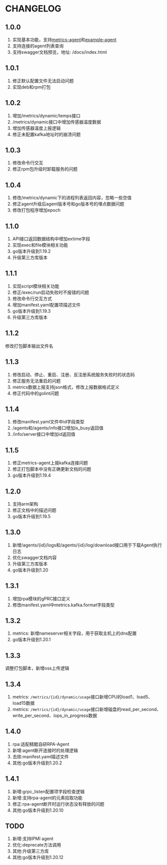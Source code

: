 # CHANGELOG

## 1.0.0

1. 实现基本功能，支持[metrics-agent](https://github.com/jkstack/metrics-agent)和[example-agent](https://github.com/jkstack/example-agent)
2. 支持连接的agent列表查询
3. 支持swagger文档预览，地址: /docs/index.html

## 1.0.1

1. 修正默认配置文件无法启动问题
2. 实现deb和rpm打包

## 1.0.2

1. 增加/metrics/dynamic/temps接口
2. /metrics/dynamic接口中增加传感器温度数据
3. 增加传感器温度上报逻辑
4. 修正未配置kafka地址时的崩溃问题

## 1.0.3

1. 修改命令行交互
2. 修正rpm包升级时卸载服务的问题

## 1.0.4

1. 修改/metrics/dynamic下的进程列表返回内容，忽略一些空值
2. 修正agent升级后agent版本号和go版本号的埋点数据问题
3. 修改打包程序增加epoch

## 1.1.0

1. API接口返回数据结构中增加extime字段
2. 实现exec和file模块相关功能
3. go版本升级到1.19.2
4. 升级第三方库版本

## 1.1.1

1. 实现script模块相关功能
2. 修正/exec/run启动失败时不报错的问题
3. 修改命令行交互方式
4. 增加manifest.yaml配置项描述文件
5. go版本升级到1.19.3
6. 升级第三方库版本

## 1.1.2

修改打包脚本输出文件名

## 1.1.3

1. 修改启动、停止、重启、注册、反注册系统服务失败时的状态码
2. 修正服务无法重启的问题
3. metrics数据上报支持json格式，修改上报数据格式定义
4. 修正代码中的golint问题

## 1.1.4

1. 修改manifest.yaml文件中id字段类型
2. /agents和/agents/info接口增加is_busy返回值
3. /info/server接口中增加id返回值

## 1.1.5

1. 修正metrics-agent上报kafka连接问题
2. 修正打包脚本中没有正确更新文档的问题
3. go版本升级到1.19.4

## 1.2.0

1. 支持arm架构
2. 修正文档中的描述问题
3. go版本升级到1.19.5

## 1.3.0

1. 新增/agents/{id}/logs和/agents/{id}/log/download接口用于下载Agent执行日志
2. 优化swagger文档内容
3. 升级第三方库版本
4. go版本升级到1.20

## 1.3.1

1. 增加rpa模块的gPRC接口定义
2. 修改manifest.yaml中metrics.kafka.format字段类型

## 1.3.2

1. metrics: 新增nameserver相关字段，用于获取主机上的dns配置
2. go版本升级到1.20.1

## 1.3.3

调整打包脚本，新增oss上传逻辑

## 1.3.4

1. metrics: `/metrics/{id}/dynamic/usage`接口新增CPU的load1、load5、load15数据
2. metrics: `/metrics/{id}/dynamic/usage`接口新增磁盘的read_per_second、write_per_second、iops_in_progress数据

## 1.4.0

1. rpa:适配精鲲自研RPA-Agent
2. 新增:agent断开连接时的处理逻辑
3. 去除:manifest.yaml描述文件
4. 其他:go版本升级到1.20.2

## 1.4.1

1. 新增:grpc_listen配置项字段检查逻辑
2. 新增:支持rpa-agent的元素拾取功能
3. 修正:rpa-agent断开时运行状态没有释放的问题
4. 其他:go版本升级到1.20.10

## TODO

1. 新增:支持IPMI agent
2. 优化:deprecate方法调用
3. 其他:升级第三方库
4. 其他:go版本升级到1.20.12